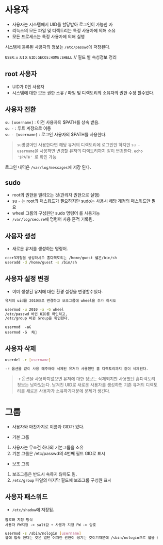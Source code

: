 # 사용자
- 사용자는 시스템에서 UID를 할당받아 로그인이 가능한 자
- 리눅스의 모든 파일 및 디렉토리는 특정 사용자에 의해 소유
- 모든 프로세스는 특정 사용자에 의해 실행

시스템에 등록된 사용자의 정보는 `/etc/passwd`에 저장된다.

``USER:x:UID:GID:GECOS:HOME:SHELL``
// 필드 별 속성정보 정리
## root 사용자
- UID가 0인 사용자
- 시스템에 대한 모든 권한 소유 / 파일 및 디렉토리의 소유자의 권한 수정 할수있다.


## 사용자 전환
`su [username]` : 이전 사용자의 \$PATH를 상속 받음.<br>
`su -` : 루트 계정으로 이동<br>
`su - [username]` : 로그인 사용자의 \$PATH를 사용한다.<br>


> `su`명령어만 사용한다면 해당 유저의 디렉토리에 로그인만 하지만 `su - username`을 사용하면 변경할 유저의 디렉토리까지 같이 변경한다. `echo '$PATH' `로 확인 가능

로그인 내역은 ``/var/log/messages``에 저장 된다.
## sudo
- root의 권한을 빌려오는 것(관리자 권한으로 실행)
- su - 는 root의 패스워드가 필요하지만 sudo는 사용시 해당 계정의 패스워드만 필요
- wheel 그룹의 구성원만 sudo 명령어 를 사용가능
- ``/var/log/secure``에 명령어 사용 흔적 기록됨.

## 사용자 생성
- 새로운 유저를 생성하는 명령어.
```bash
cccr3계정을 생성하시오 홈디렉토리는 /home/guest 쉘은/bin/sh
useradd -d /home/guest -s /bin/sh
```

## 사용자 설정 변경
- 이미 생성된 유저에 대한 환경 설정을 변경할수있다.
```bash
유저의 uid를 2010으로 변경하고 보조그룹에 wheel을 추가 하시오

usermod -u 2010 -a -G wheel
/etc/passwd 바뀐 UID를 확인하고,
/etc/group 바뀐 Group을 확인한다.
```

```
usermod  -aG
usermod -G  차
```

## 사용자 삭제
```bash
userdel -r [username]

-r 옵션을 같이 사용 해주어야 삭제된 유저가 사용했던 홈 디렉토리까지 같이 삭제된다.
```
> -r 옵션을 사용하지않으면 유저에 대한 정보는 삭제되지만 사용했던 홈디렉토리 정보는 남아있는다. 남겨진 UID로 새로운 사용자를 생성하면 기존 유저의 디렉토리를 새로운 사용자가 소유하기때문에 문제가 생긴다.

# 그룹
- 사용자와 마찬가지로 이름과 GID가 있다.

- 기본 그룹
 1. 사용자는 무조건 하나의 기본그룹을 소유
 2. 기본 그룹은 /etc/passwd의 4번째 필드 GID로 표시
- 보조 그룹
 1. 보조그룹은 반드시 속하지 않아도 됨.
 2. ``/etc/group`` 파일의 마지막 필드에 보조그룹 구성원 표시
## 사용자 패스워드
- `/etc/shadow`에 저장됨.
```
암호화 지정 방식
사용자 PW지정 -> salt값 + 사용자 지정 PW -> 암호
```

```bash
usermod -s /sbin/nologin [username]
쉘에 접속 한다는 것은 일단 어떠한 권한이 생기는 것이기때문에 /sbin/nologin으로 쉘을 설정하면 로그인 자체를 막을수있다.
```
